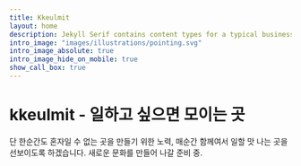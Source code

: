 ```yaml
---
title: Kkeulmit
layout: home
description: Jekyll Serif contains content types for a typical business website. The theme is fully responsive, blazing fast and artfully illustrated.
intro_image: "images/illustrations/pointing.svg"
intro_image_absolute: true
intro_image_hide_on_mobile: true
show_call_box: true
---
```


# kkeulmit - 일하고 싶으면 모이는 곳

단 한순간도 혼자일 수 없는 곳을 만들기 위한 노력, 매순간 함께여서 일할 맛 나는 곳을 선보이도록 하겠습니다. 새로운 문화를 만들어 나갈 준비 중.